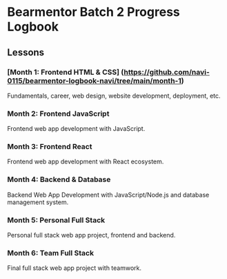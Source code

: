# Bearmentor Batch 2 Progress Logbook

## Lessons
### [Month 1: Frontend HTML & CSS] (https://github.com/navi-0115/bearmentor-logbook-navi/tree/main/month-1)
Fundamentals, career, web design, website development, deployment, etc.

### Month 2: Frontend JavaScript
Frontend web app development with JavaScript.

### Month 3: Frontend React
Frontend web app development with React ecosystem.

### Month 4: Backend & Database
Backend Web App Development with JavaScript/Node.js and database management system.

### Month 5: Personal Full Stack
Personal full stack web app project, frontend and backend.

### Month 6: Team Full Stack
Final full stack web app project with teamwork.